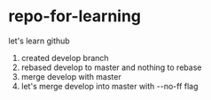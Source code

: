 # repo-for-learning
let's learn github

1. created develop branch
2. rebased develop to master and nothing to rebase
3. merge develop with master
4. let's merge develop into master with --no-ff flag